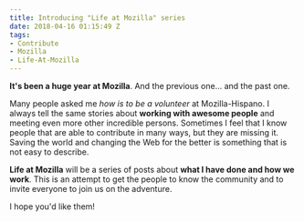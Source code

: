 ```yaml
---
title: Introducing "Life at Mozilla" series
date: 2018-04-16 01:15:49 Z
tags:
- Contribute
- Mozilla
- Life-At-Mozilla
---
```


**It's been a huge year at Mozilla**. And the previous one... and the past one.

Many people asked me *how is to be a volunteer* at Mozilla-Hispano. I always tell the same stories about **working with awesome people** and meeting even more other incredible persons. Sometimes I feel that I know people that are able to
contribute in many ways, but they are missing it. Saving the world and changing the Web for the better is something that is not easy to describe.

**Life at Mozilla** will be a series of posts about **what I have done and how we work**. This is an attempt to get the people to know the community and to invite everyone to join us on the adventure.

I hope you'd like them!

